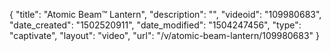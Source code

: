 {
    "title": "Atomic Beam&trade; Lantern",
    "description": "",
    "videoid": "109980683",
    "date_created": "1502520911",
    "date_modified": "1504247456",
    "type": "captivate",
    "layout": "video",
    "url": "\/v\/atomic-beam-lantern\/109980683"
}